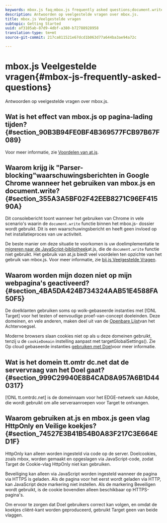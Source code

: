 ```yaml
---
keywords: mbox.js faq;mbox.js frequently asked questions;document.write;tt.omtrdc.net;parser blocking
description: Antwoorden op veelgestelde vragen over mbox.js.
title: mbox.js Veelgestelde vragen
subtopic: Getting Started
uuid: af3105ab-87d9-4dbf-a380-b72788928958
translation-type: tm+mt
source-git-commit: 217ca811521e67dcd1b063d77a644ba3ae94a72c

---
```



# mbox.js Veelgestelde vragen{#mbox-js-frequently-asked-questions}

Antwoorden op veelgestelde vragen over mbox.js.

## Wat is het effect van mbox.js op pagina-lading tijden? {#section_90B3B94FE0BF4B369577FCB97B67F089}

Voor meer informatie, zie [Voordelen van at.js](/help/c-implementing-target/c-implementing-target-for-client-side-web/t-mbox-download/c-target-atjs-implementation/target-atjs-implementation.md#benefits).

## Waarom krijg ik &quot;Parser-blocking&quot;waarschuwingsberichten in Google Chrome wanneer het gebruiken van mbox.js en document.write? {#section_355A3A5BF02F42EEB8271C96EF41590A}

Dit consolebericht toont wanneer het gebruiken van Chrome in vele scenario&#39;s waarin de `document.write` functie binnen het mbox.js- dossier wordt gebruikt. Dit is een waarschuwingsbericht en heeft geen invloed op het installatieproces van uw activiteit.

De beste manier om deze situatie te voorkomen is uw doelimplementatie te [migreren naar de JavaScript-bibliotheek](../../../c-implementing-target/c-implementing-target-for-client-side-web/t-mbox-download/c-target-atjs-implementation/target-migrate-atjs.md#task_DE55DCE9AC2F49728395665DE1B1E6EA)at.js, die de `document.write` functie niet gebruikt. Het gebruik van at.js biedt veel voordelen ten opzichte van het gebruik van mbox.js. Voor meer informatie, zie [bij.js Veelgestelde Vragen](../../../c-implementing-target/c-implementing-target-for-client-side-web/c-target-atjs-faq/target-atjs-faq.md#concept_D6EFE8D84A06476DB5ABD494D7E8C769).

## Waarom worden mijn dozen niet op mijn webpagina&#39;s geactiveerd? {#section_4BA5DA424B734324AAB51E4588FA50F5}

De doelklanten gebruiken soms op wolk-gebaseerde instanties met [!DNL Target] voor het testen of eenvoudige proef-van-concept doeleinden. Deze domeinen, en vele anderen, maken deel uit van de [Openbare Lijst](https://publicsuffix.org/list/public_suffix_list.dat)van het Achtervoegsel.

Moderne browsers slaan cookies niet op als u deze domeinen gebruikt, tenzij u de `cookieDomain` instelling aanpast met targetGlobalSettings(). Zie Op cloud gebaseerde instanties [gebruiken met Doel](../../../c-implementing-target/c-implementing-target-for-client-side-web/c-target-debugging-atjs/targeting-using-cloud-based-instances.md#concept_A2077766948F4EA081CE592D8998F566)voor meer informatie.

## Wat is het domein tt.omtr dc.net dat de servervraag van het Doel gaat? {#section_999C29940E8B4CAD8A957A6B1D440317}

[!DNL tt.omtrdc.net] is de domeinnaam voor het EDGE-netwerk van Adobe, die wordt gebruikt om alle serveraanroepen voor Target te ontvangen.

## Waarom gebruiken at.js en mbox.js geen vlag HttpOnly en Veilige koekjes? {#section_74527E3B41B54B0A83F217C3E664ED1F}

HttpOnly kan alleen worden ingesteld via code op de server. Doelcookies, zoals mbox, worden gemaakt en opgeslagen via JavaScript-code, zodat Target de Cookie-vlag HttpOnly niet kan gebruiken.

Beveiliging kan alleen via JavaScript worden ingesteld wanneer de pagina via HTTPS is geladen. Als de pagina voor het eerst wordt geladen via HTTP, kan JavaScript deze markering niet instellen. Als de markering Beveiligen wordt gebruikt, is de cookie bovendien alleen beschikbaar op HTTPS-pagina&#39;s.

Om ervoor te zorgen dat Doel gebruikers correct kan volgen, en omdat de koekjes cliënt-kant worden geproduceerd, gebruikt Target geen van beide vlaggen.
